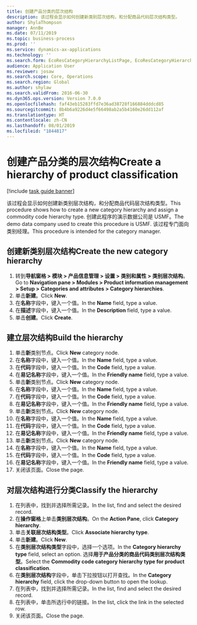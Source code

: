 ```yaml
---
title: 创建产品分类的层次结构
description: 该过程会显示如何创建新类别层次结构，和分配商品代码层次结构类型。
author: ShylaThompson
manager: AnnBe
ms.date: 07/11/2019
ms.topic: business-process
ms.prod: ''
ms.service: dynamics-ax-applications
ms.technology: ''
ms.search.form: EcoResCategoryHierarchyListPage, EcoResCategoryHierarchyCreate, EcoResCategory, EcoResCategoryHierarchyRole
audience: Application User
ms.reviewer: josaw
ms.search.scope: Core, Operations
ms.search.region: Global
ms.author: shylaw
ms.search.validFrom: 2016-06-30
ms.dyn365.ops.version: Version 7.0.0
ms.openlocfilehash: faf43eb15283ffd7e36ad38728f166884dddcd85
ms.sourcegitcommit: 8b4b6a9226d4e5f66498ab2a5b4160e26dd112af
ms.translationtype: HT
ms.contentlocale: zh-CN
ms.lasthandoff: 08/01/2019
ms.locfileid: "1844817"
---
```

# <a name="create-a-hierarchy-of-product-classification"></a><span data-ttu-id="80f94-103">创建产品分类的层次结构</span><span class="sxs-lookup"><span data-stu-id="80f94-103">Create a hierarchy of product classification</span></span>

[!include [task guide banner](../../includes/task-guide-banner.md)]

<span data-ttu-id="80f94-104">该过程会显示如何创建新类别层次结构，和分配商品代码层次结构类型。</span><span class="sxs-lookup"><span data-stu-id="80f94-104">This procedure shows how to create a new category hierarchy and assign a commodity code hierarchy type.</span></span> <span data-ttu-id="80f94-105">创建此程序的演示数据公司是 USMF。</span><span class="sxs-lookup"><span data-stu-id="80f94-105">The demo data company used to create this procedure is USMF.</span></span> <span data-ttu-id="80f94-106">该过程专门面向类别经理。</span><span class="sxs-lookup"><span data-stu-id="80f94-106">This procedure is intended for the category manager.</span></span>


## <a name="create-the-new-category-hierarchy"></a><span data-ttu-id="80f94-107">创建新类别层次结构</span><span class="sxs-lookup"><span data-stu-id="80f94-107">Create the new category hierarchy</span></span>
1. <span data-ttu-id="80f94-108">转到**导航窗格 > 模块 > 产品信息管理 > 设置 > 类别和属性 > 类别层次结构**。</span><span class="sxs-lookup"><span data-stu-id="80f94-108">Go to **Navigation pane > Modules > Product information management > Setup > Categories and attributes > Category hierarchies**.</span></span>
2. <span data-ttu-id="80f94-109">单击**新建**。</span><span class="sxs-lookup"><span data-stu-id="80f94-109">Click **New**.</span></span>
3. <span data-ttu-id="80f94-110">在**名称**字段中，键入一个值。</span><span class="sxs-lookup"><span data-stu-id="80f94-110">In the **Name** field, type a value.</span></span>
4. <span data-ttu-id="80f94-111">在**描述**字段中，键入一个值。</span><span class="sxs-lookup"><span data-stu-id="80f94-111">In the **Description** field, type a value.</span></span>
5. <span data-ttu-id="80f94-112">单击**创建**。</span><span class="sxs-lookup"><span data-stu-id="80f94-112">Click **Create**.</span></span>

## <a name="build-the-hierarchy"></a><span data-ttu-id="80f94-113">建立层次结构</span><span class="sxs-lookup"><span data-stu-id="80f94-113">Build the hierarchy</span></span>
1. <span data-ttu-id="80f94-114">单击**新**类别节点。</span><span class="sxs-lookup"><span data-stu-id="80f94-114">Click **New** category node.</span></span>
2. <span data-ttu-id="80f94-115">在**名称**字段中，键入一个值。</span><span class="sxs-lookup"><span data-stu-id="80f94-115">In the **Name** field, type a value.</span></span>
3. <span data-ttu-id="80f94-116">在**代码**字段中，键入一个值。</span><span class="sxs-lookup"><span data-stu-id="80f94-116">In the **Code** field, type a value.</span></span>
4. <span data-ttu-id="80f94-117">在**易记名称**字段中，键入一个值。</span><span class="sxs-lookup"><span data-stu-id="80f94-117">In the **Friendly name** field, type a value.</span></span>
5. <span data-ttu-id="80f94-118">单击**新**类别节点。</span><span class="sxs-lookup"><span data-stu-id="80f94-118">Click **New** category node.</span></span>
6. <span data-ttu-id="80f94-119">在**名称**字段中，键入一个值。</span><span class="sxs-lookup"><span data-stu-id="80f94-119">In the **Name** field, type a value.</span></span>
7. <span data-ttu-id="80f94-120">在**代码**字段中，键入一个值。</span><span class="sxs-lookup"><span data-stu-id="80f94-120">In the **Code** field, type a value.</span></span>
8. <span data-ttu-id="80f94-121">在**易记名称**字段中，键入一个值。</span><span class="sxs-lookup"><span data-stu-id="80f94-121">In the **Friendly name** field, type a value.</span></span>
9. <span data-ttu-id="80f94-122">单击**新**类别节点。</span><span class="sxs-lookup"><span data-stu-id="80f94-122">Click **New** category node.</span></span>
10. <span data-ttu-id="80f94-123">在**名称**字段中，键入一个值。</span><span class="sxs-lookup"><span data-stu-id="80f94-123">In the **Name** field, type a value.</span></span>
11. <span data-ttu-id="80f94-124">在**代码**字段中，键入一个值。</span><span class="sxs-lookup"><span data-stu-id="80f94-124">In the **Code** field, type a value.</span></span>
12. <span data-ttu-id="80f94-125">在**易记名称**字段中，键入一个值。</span><span class="sxs-lookup"><span data-stu-id="80f94-125">In the **Friendly name** field, type a value.</span></span>
13. <span data-ttu-id="80f94-126">单击**新**类别节点。</span><span class="sxs-lookup"><span data-stu-id="80f94-126">Click **New** category node.</span></span>
14. <span data-ttu-id="80f94-127">在**名称**字段中，键入一个值。</span><span class="sxs-lookup"><span data-stu-id="80f94-127">In the **Name** field, type a value.</span></span>
15. <span data-ttu-id="80f94-128">在**代码**字段中，键入一个值。</span><span class="sxs-lookup"><span data-stu-id="80f94-128">In the **Code** field, type a value.</span></span>
16. <span data-ttu-id="80f94-129">在**易记名称**字段中，键入一个值。</span><span class="sxs-lookup"><span data-stu-id="80f94-129">In the **Friendly name** field, type a value.</span></span>
17. <span data-ttu-id="80f94-130">关闭该页面。</span><span class="sxs-lookup"><span data-stu-id="80f94-130">Close the page.</span></span>

## <a name="classify-the-hierarchy"></a><span data-ttu-id="80f94-131">对层次结构进行分类</span><span class="sxs-lookup"><span data-stu-id="80f94-131">Classify the hierarchy</span></span>
1. <span data-ttu-id="80f94-132">在列表中，找到并选择所需记录。</span><span class="sxs-lookup"><span data-stu-id="80f94-132">In the list, find and select the desired record.</span></span>
2. <span data-ttu-id="80f94-133">在**操作窗格**上单击**类别层次结构**。</span><span class="sxs-lookup"><span data-stu-id="80f94-133">On the **Action Pane**, click **Category hierarchy**.</span></span>
3. <span data-ttu-id="80f94-134">单击**关联层次结构类型**。</span><span class="sxs-lookup"><span data-stu-id="80f94-134">Click **Associate hierarchy type**.</span></span>
4. <span data-ttu-id="80f94-135">单击**新建**。</span><span class="sxs-lookup"><span data-stu-id="80f94-135">Click **New**.</span></span>
5. <span data-ttu-id="80f94-136">在**类别层次结构类型**字段中，选择一个选项。</span><span class="sxs-lookup"><span data-stu-id="80f94-136">In the **Category hierarchy type** field, select an option.</span></span> <span data-ttu-id="80f94-137">选择**用于产品分类的商品代码类别层次结构类型**。</span><span class="sxs-lookup"><span data-stu-id="80f94-137">Select the **Commodity code category hierarchy type for product classification**.</span></span>  
6. <span data-ttu-id="80f94-138">在**类别层次结构**字段中，单击下拉按钮以打开查找。</span><span class="sxs-lookup"><span data-stu-id="80f94-138">In the **Category hierarchy** field, click the drop-down button to open the lookup.</span></span>
7. <span data-ttu-id="80f94-139">在列表中，找到并选择所需记录。</span><span class="sxs-lookup"><span data-stu-id="80f94-139">In the list, find and select the desired record.</span></span>
8. <span data-ttu-id="80f94-140">在列表中，单击所选行中的链接。</span><span class="sxs-lookup"><span data-stu-id="80f94-140">In the list, click the link in the selected row.</span></span>
9. <span data-ttu-id="80f94-141">关闭该页面。</span><span class="sxs-lookup"><span data-stu-id="80f94-141">Close the page.</span></span>

